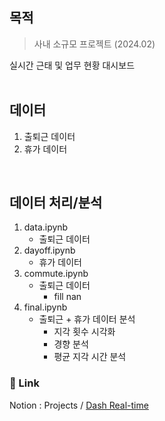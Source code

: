 ## 목적
> 사내 소규모 프로젝트 (2024.02)  

실시간 근태 및 업무 현황 대시보드  
<br/>

## 데이터
1. 출퇴근 데이터
2. 휴가 데이터  
<br/>

## 데이터 처리/분석
1. data.ipynb
    - 출퇴근 데이터
2. dayoff.ipynb
    - 휴가 데이터
3. commute.ipynb 
    - 출퇴근 데이터
      - fill nan
4. final.ipynb
    - 출퇴근 + 휴가 데이터 분석
      - 지각 횟수 시각화
      - 경향 분석
      - 평균 지각 시간 분석

  
### 📝 Link  
Notion : Projects / [Dash Real-time](https://wozlsla.notion.site/Dash-Real-time-419dc5e3292543caa2ccd2fe485d61b1)
